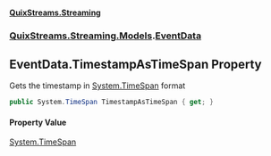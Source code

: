 #### [QuixStreams.Streaming](index.md 'index')
### [QuixStreams.Streaming.Models](QuixStreams.Streaming.Models.md 'QuixStreams.Streaming.Models').[EventData](EventData.md 'QuixStreams.Streaming.Models.EventData')

## EventData.TimestampAsTimeSpan Property

Gets the timestamp in [System.TimeSpan](https://docs.microsoft.com/en-us/dotnet/api/System.TimeSpan 'System.TimeSpan') format

```csharp
public System.TimeSpan TimestampAsTimeSpan { get; }
```

#### Property Value
[System.TimeSpan](https://docs.microsoft.com/en-us/dotnet/api/System.TimeSpan 'System.TimeSpan')